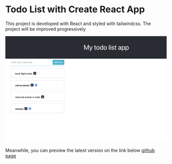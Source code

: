 # Todo List with  Create React App

This project is developed with React and styled with tailwindcss.
The project will be improved progressively

![preview](./images/preview.png)

Meanwhile, you can preview the latest version on the link below
[github page](https://fash-hub.github.io/todo/)
